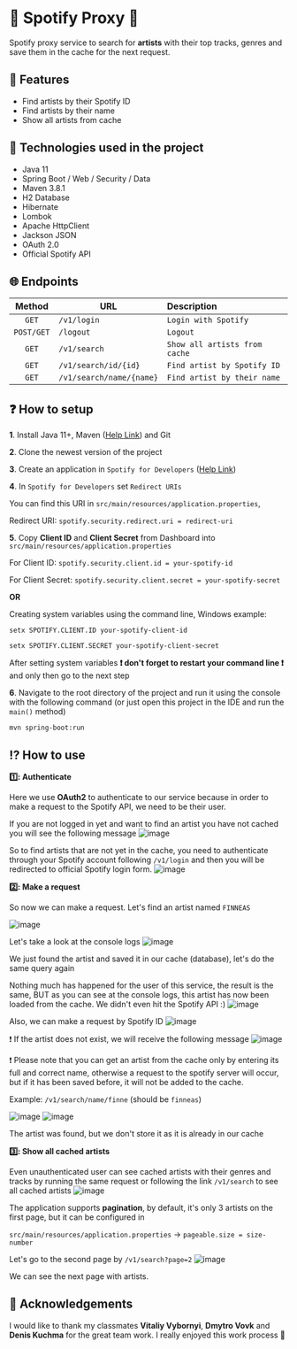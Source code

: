 # 🔀 Spotify Proxy 🔀
Spotify proxy service to search for **artists** with their top tracks,
genres and save them in the cache for the next request.

## 🎯 Features
- Find artists by their Spotify ID
- Find artists by their name
- Show all artists from cache

## 🔨 Technologies used in the project
- Java 11
- Spring Boot / Web / Security / Data
- Maven 3.8.1
- H2 Database
- Hibernate
- Lombok
- Apache HttpClient
- Jackson JSON
- OAuth 2.0
- Official Spotify API

## 🌐 Endpoints
|   Method   | URL                      | Description                   |
|:----------:|--------------------------|:------------------------------|
|   `GET`    | `/v1/login`              | `Login with Spotify`          |
| `POST/GET` | `/logout`                | `Logout`                      |
|   `GET`    | `/v1/search`             | `Show all artists from cache` |
|   `GET`    | `/v1/search/id/{id}`     | `Find artist by Spotify ID`   |
|   `GET`    | `/v1/search/name/{name}` | `Find artist by their name`   |

## ❓ How to setup

**1**. Install Java 11+, Maven ([Help Link](https://mkyong.com/maven/how-to-install-maven-in-windows/)) and Git

**2**. Clone the newest version of the project

**3**. Create an application in `Spotify for Developers` ([Help Link](https://developer.spotify.com/documentation/general/guides/authorization/app-settings/))

**4**. In `Spotify for Developers` set `Redirect URIs`

You can find this URI in `src/main/resources/application.properties`,

Redirect URI: `spotify.security.redirect.uri = redirect-uri`

**5**. Copy **Client ID** and **Client Secret** from Dashboard into `src/main/resources/application.properties`

For Client ID: `spotify.security.client.id = your-spotify-id`

For Client Secret: `spotify.security.client.secret = your-spotify-secret`

**OR**

Creating system variables using the command line, Windows example:

`setx SPOTIFY.CLIENT.ID your-spotify-client-id`

`setx SPOTIFY.CLIENT.SECRET your-spotify-client-secret`

After setting system variables **❗ don't forget to restart your command line ❗** and only then go
to the next step

**6**. Navigate to the root directory of the project and run it using the console with the following command
(or just open this project in the IDE and run the `main()` method)

`mvn spring-boot:run`

## ⁉ How to use

**1️⃣: Authenticate**

Here we use **OAuth2** to authenticate to our service
because in order to make a request to the Spotify API, we need to be their user.

If you are not logged in yet and want to find an artist you have not cached
you will see the following message
![image](https://user-images.githubusercontent.com/101512791/198290623-44ae326f-7875-4f5b-ab7a-de75a71acf7a.png)

So to find artists that are not yet in the cache, you need to authenticate through your
Spotify account
following `/v1/login` and then you will be redirected to official
Spotify login form.
![image](https://user-images.githubusercontent.com/101512791/198287998-774d65a1-e2be-4892-bec2-c77f382e5331.png)

**2️⃣: Make a request**

So now we can make a request.
Let's find an artist named `FINNEAS`

![image](https://user-images.githubusercontent.com/101512791/198291015-6e8bf10c-5e7d-4768-993d-9683120f73b0.png)

Let's take a look at the console logs
![image](https://user-images.githubusercontent.com/101512791/198291427-433f6428-b7bd-4516-95e3-c8a7227af680.png)

We just found the artist and saved it in our cache (database), let's do the same query again

Nothing much has happened for the user of this service, the result is the same,
BUT as you can see at the console logs, this artist has now been loaded from the cache.
We didn't even hit the Spotify API :)
![image](https://user-images.githubusercontent.com/101512791/198291792-2c24860f-6fa9-4505-90f6-62301ee72d4e.png)

Also, we can make a request by Spotify ID
![image](https://user-images.githubusercontent.com/101512791/198295350-bf1686ec-a743-43cc-b6b4-e8c2237422c3.png)

❗ If the artist does not exist, we will receive the following message
![image](https://user-images.githubusercontent.com/101512791/198300641-e8367e6e-9123-4d4a-853b-955d8c5768fd.png)

❗ Please note that you can get an artist from the cache only by entering its full and
correct name, otherwise a request to the spotify server will occur, but if it has
been saved before, it will not be added to the cache.

Example: `/v1/search/name/finne` (should be `finneas`)

![image](https://user-images.githubusercontent.com/101512791/198301849-1267a1e4-7ba5-43a9-bd5d-7e148d26c16a.png)
![image](https://user-images.githubusercontent.com/101512791/198301633-0e6ded11-b443-4e33-885a-347820a04439.png)

The artist was found, but we don't store it as it is already in our cache

**3️⃣: Show all cached artists**

Even unauthenticated user can see cached artists with their genres and tracks
by running the same request or following the link `/v1/search` to see all cached artists
![image](https://user-images.githubusercontent.com/101512791/198295938-c6c70656-f5e7-412a-abcc-8c53d85e25d7.png)

The application supports **pagination**, by default, it's only 3 artists on the first page,
but it can be configured in

`src/main/resources/application.properties` -> `pageable.size = size-number`

Let's go to the second page by `/v1/search?page=2`
![image](https://user-images.githubusercontent.com/101512791/198296833-e4377c49-a92a-4472-90ea-806b31574587.png)

We can see the next page with artists.

## 🙏 Acknowledgements
I would like to thank my classmates **Vitaliy Vybornyi**, **Dmytro Vovk** and **Denis Kuchma** for
the great team work. I really enjoyed this work process 💖
